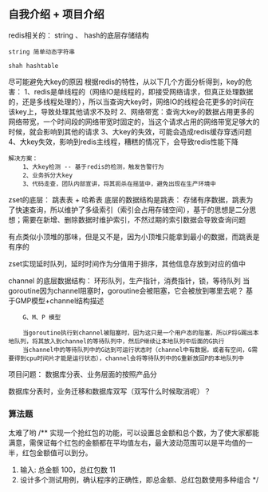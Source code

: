 ## 自我介绍 + 项目介绍


redis相关的：
string 、 hash的底层存储结构

```text
string 简单动态字符串

shah hashtable
```




尽可能避免大key的原因
    根据redis的特性，从以下几个方面分析得到，key的危害：
        1、redis是单线程的（网络IO是线程的，即接受网络请求，但真正处理数据的，还是多线程处理的），所以当查询大key时，网络IO的线程会花更多的时间在该key上，导致处理其他请求不及时
        2、网络带宽：查询大key的数据占用更多的网络带宽，一个时间段的网络带宽时固定的，当这个请求占用的网络带宽足够大的时候，就会影响到其他的请求
        3、大key的失效，可能会造成redis缓存穿透问题
        4、大key失效，影响到redis主线程，糟糕的情况下，会导致redis性能下降

    解决方案：
        1、大key检测 -- 基于redis的检测，触发告警行为
        2、业务拆分大key
        3、代码走查，团队内部宣讲，将其扼杀在摇篮中，避免出现在生产环境中



zset的底层： 跳表表 + 哈希表
    底层的数据结构是跳表： 存储有序数据，跳表为了快速查询，所以维护了多级索引（索引会占用存储空间），基于的思想是二分思想；需要在新增、删除数据时维护索引，不然过期的索引数据会导致查询问题

有点类似小顶堆的那味，但是又不是，因为小顶堆只能拿到最小的数据，而跳表是有序的

zset实现延时队列，延时时间作为分值用于排序，其他信息存放到对应的值中



channel 的底层数据结构：
    环形队列，生产指针，消费指针，锁，等待队列
    当goroutine因为channel阻塞时，goroutine会被阻塞，它会被放到哪里去呢？ 基于GMP模型+channel结构描述
```text
    G、M、P 模型
    
    当goroutine执行到channel被阻塞时，因为这只是一个用户态的阻塞，所以P将G踢出本地队列，将其放入到channel的等待队列中，然后P继续让本地队列中后面的G执行
    当channel中的等待队列中的G达到可运行状态时（channel中有数据，或者有空间，G需要得到cpu时间片才能是运行状态），channel会将等待队列中的G重新放回P的本地队列中

```

项目问题：
数据库分表、业务层面的按照产品分

数据库分表时，业务迁移和数据库双写（双写什么时候取消呢）？


### 算法题

太难了哟
/**
实现一个抢红包的功能，可以设置总金额和总个数，为了使大家都能满意，需保证每个红包的金额都在平均值左右，最大波动范围可以是平均值的一半，红包金额值可以到分。
1. 输入: 总金额 100，总红包数 11
2. 设计多个测试用例，确认程序的正确性，即总金额、总红包数使用多种组合
*/